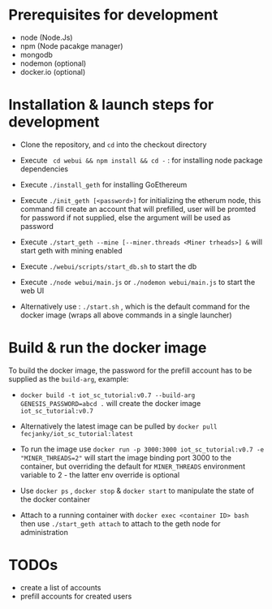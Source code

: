 # Prerequisites for development

- node (Node.Js)
- npm (Node pacakge manager)
- mongodb
- nodemon (optional)
- docker.io (optional)

# Installation & launch steps for development

- Clone the repository, and `cd` into the checkout directory

- Execute ``` cd webui && npm install && cd -``` : for installing node package dependencies

- Execute `./install_geth` for installing GoEthereum 

- Execute `./init_geth [<password>]` for initializing the etherum node, this command fill create an account that will prefilled, user will be promted for password if not supplied, else the argument will be used as password

- Execute `./start_geth --mine [--miner.threads <Miner trheads>] &`  will start geth with mining enabled

- Execute `./webui/scripts/start_db.sh` to start the db

- Execute `./node webui/main.js` or `./nodemon webui/main.js` to start the web UI

- Alternatively use : `./start.sh` , which is the default command for the docker image (wraps all above commands in a single launcher)

# Build & run the docker image

To build the docker image, the password for the prefill account has to be supplied as the `build-arg`, example:
- `docker build -t iot_sc_tutorial:v0.7 --build-arg GENESIS_PASSWORD=abcd .` will create the docker image `iot_sc_tutorial:v0.7`

- Alternatively the latest image can be pulled by `docker pull fecjanky/iot_sc_tutorial:latest`

- To run the image use `docker run -p 3000:3000 iot_sc_tutorial:v0.7 -e "MINER_THREADS=2"` will start the image binding port 3000 to the container, but overriding the default for `MINER_THREADS` environment variable to 2 - the latter env override is optional

- Use `docker ps` , `docker stop` & `docker start` to manipulate the state of the docker container

- Attach to a running container with `docker exec <container ID> bash` then use `./start_geth attach` to attach to the geth node for administration

# TODOs
- create a list of accounts
- prefill accounts for created users

